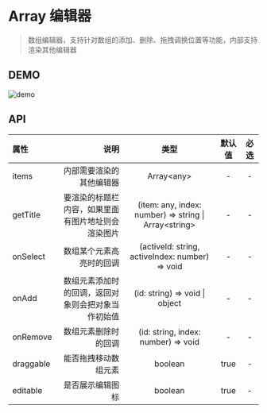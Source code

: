 # Array 编辑器

> 数组编辑器，支持针对数组的添加、删除、拖拽调换位置等功能，内部支持渲染其他编辑器

## DEMO

![demo](https://ali2.a.kwimgs.com/kos/nlav11092/image.8803171e83b79771.png)

## API

| 属性      |                                               说明 |                          类型                           | 默认值 | 必选 |
| :-------- | -------------------------------------------------: | :-----------------------------------------------------: | :----: | :--: |
| items     |                           内部需要渲染的其他编辑器 |                      Array\<any\>                       |   -    |  -   |
| getTitle  | 要渲染的标题栏内容，如果里面有图片地址则会渲染图片 | (item: any, index: number) => string \| Array\<string\> |   -    |  -   |
| onSelect  |                           数组某个元素高亮时的回调 |     (activeId: string, activeIndex: number) => void     |   -    |  -   |
| onAdd     | 数组元素添加时的回调，返回对象则会把对象当作初始值 |             (id: string) => void \| object              |   -    |  -   |
| onRemove  |                               数组元素删除时的回调 |           (id: string, index: number) => void           |   -    |  -   |
| draggable |                               能否拖拽移动数组元素 |                         boolean                         |  true  |  -   |
| editable  |                                   是否展示编辑图标 |                         boolean                         |  true  |  -   |
